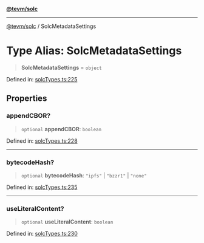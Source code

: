 [**@tevm/solc**](../README.md)

***

[@tevm/solc](../globals.md) / SolcMetadataSettings

# Type Alias: SolcMetadataSettings

> **SolcMetadataSettings** = `object`

Defined in: [solcTypes.ts:225](https://github.com/evmts/tevm-monorepo/blob/main/bundler-packages/solc/src/solcTypes.ts#L225)

## Properties

### appendCBOR?

> `optional` **appendCBOR**: `boolean`

Defined in: [solcTypes.ts:228](https://github.com/evmts/tevm-monorepo/blob/main/bundler-packages/solc/src/solcTypes.ts#L228)

***

### bytecodeHash?

> `optional` **bytecodeHash**: `"ipfs"` \| `"bzzr1"` \| `"none"`

Defined in: [solcTypes.ts:235](https://github.com/evmts/tevm-monorepo/blob/main/bundler-packages/solc/src/solcTypes.ts#L235)

***

### useLiteralContent?

> `optional` **useLiteralContent**: `boolean`

Defined in: [solcTypes.ts:230](https://github.com/evmts/tevm-monorepo/blob/main/bundler-packages/solc/src/solcTypes.ts#L230)
